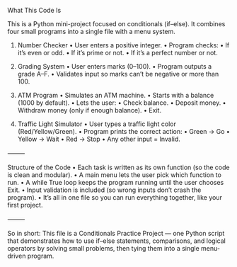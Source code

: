 What This Code Is

This is a Python mini-project focused on conditionals (if–else).
It combines four small programs into a single file with a menu system.

1. Number Checker
	•	User enters a positive integer.
	•	Program checks:
	•	If it’s even or odd.
	•	If it’s prime or not.
	•	If it’s a perfect number or not.

2. Grading System
	•	User enters marks (0–100).
	•	Program outputs a grade A–F.
	•	Validates input so marks can’t be negative or more than 100.

3. ATM Program
	•	Simulates an ATM machine.
	•	Starts with a balance (1000 by default).
	•	Lets the user:
	•	Check balance.
	•	Deposit money.
	•	Withdraw money (only if enough balance).
	•	Exit.

4. Traffic Light Simulator
	•	User types a traffic light color (Red/Yellow/Green).
	•	Program prints the correct action:
	•	Green → Go
	•	Yellow → Wait
	•	Red → Stop
	•	Any other input = Invalid.

⸻

Structure of the Code
	•	Each task is written as its own function (so the code is clean and modular).
	•	A main menu lets the user pick which function to run.
	•	A while True loop keeps the program running until the user chooses Exit.
	•	Input validation is included (so wrong inputs don’t crash the program).
	•	It’s all in one file so you can run everything together, like your first project.

⸻

So in short:
This file is a Conditionals Practice Project — one Python script that demonstrates how to use if–else statements, comparisons, and logical operators by solving small problems, then tying them into a single menu-driven program.
